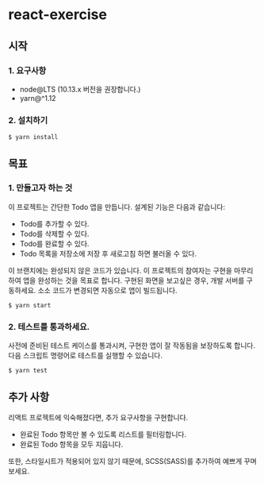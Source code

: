 # react-exercise

## 시작

### 1. 요구사항

- node@LTS (10.13.x 버전을 권장합니다.)
- yarn@^1.12

### 2. 설치하기

```
$ yarn install
```

## 목표

### 1. 만들고자 하는 것

이 프로젝트는 간단한 Todo 앱을 만듭니다. 설계된 기능은 다음과 같습니다:

- Todo를 추가할 수 있다.
- Todo를 삭제할 수 있다.
- Todo를 완료할 수 있다.
- Todo 목록을 저장소에 저장 후 새로고침 하면 불러올 수 있다.

이 브랜치에는 완성되지 않은 코드가 있습니다. 이 프로젝트의 참여자는 구현을 마무리하여 앱을 완성하는 것을 목표로 합니다.
구현된 화면을 보고싶은 경우, 개발 서버를 구동하세요. 소소 코드가 변경되면 자동으로 앱이 빌드됩니다.

```
$ yarn start
```

### 2. 테스트를 통과하세요.

사전에 준비된 테스트 케이스를 통과시켜, 구현한 앱이 잘 작동됨을 보장하도록 합니다. 다음 스크립트 명령어로 테스트를 실행할 수 있습니다.

```
$ yarn test
```

## 추가 사항

리액트 프로젝트에 익숙해졌다면, 추가 요구사항을 구현합니다.

- 완료된 Todo 항목만 볼 수 있도록 리스트를 필터링합니다.
- 완료된 Todo 항목을 모두 지웁니다.

또한, 스타일시트가 적용되어 있지 않기 때문에, SCSS(SASS)를 추가하여 예쁘게 꾸며보세요. 
